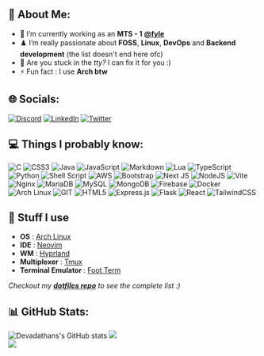 ## 💫 About Me:

- 🔭 I’m currently working as an <b>MTS - 1</b> <b>[@fyle](https://fylehq.com)</b>
  <br>
- ♟️ I’m really passionate about <b>FOSS</b>, <b>Linux</b>, <b>DevOps</b> and <b>Backend development</b> (the list doesn't end here ofc)
  <br>
- 💬 Are you stuck in the <i>tty?</i> I can fix it for you :)
  <br>
- ⚡ Fun fact : I use <b>Arch btw</b>

## 🌐 Socials:

[![Discord](https://img.shields.io/badge/Discord-%237289DA.svg?logo=discord&logoColor=white)](https://discord.com/users/771442997208416297) [![LinkedIn](https://img.shields.io/badge/LinkedIn-%230077B5.svg?logo=linkedin&logoColor=white)](https://linkedin.com/in/devadathan-m-b-804876257) [![Twitter](https://img.shields.io/badge/Twitter-%231DA1F2.svg?logo=Twitter&logoColor=white)](https://twitter.com/devcodess)

## 💻 Things I probably know:

![C](https://img.shields.io/badge/c-%2300599C.svg?style=for-the-badge&logo=c&logoColor=white) ![CSS3](https://img.shields.io/badge/css3-%231572B6.svg?style=for-the-badge&logo=css3&logoColor=white) ![Java](https://img.shields.io/badge/java-%23ED8B00.svg?style=for-the-badge&logo=openjdk&logoColor=white) ![JavaScript](https://img.shields.io/badge/javascript-%23323330.svg?style=for-the-badge&logo=javascript&logoColor=%23F7DF1E) ![Markdown](https://img.shields.io/badge/markdown-%23000000.svg?style=for-the-badge&logo=markdown&logoColor=white) ![Lua](https://img.shields.io/badge/lua-%232C2D72.svg?style=for-the-badge&logo=lua&logoColor=white) ![TypeScript](https://img.shields.io/badge/typescript-%23007ACC.svg?style=for-the-badge&logo=typescript&logoColor=white) ![Python](https://img.shields.io/badge/python-3670A0?style=for-the-badge&logo=python&logoColor=ffdd54) ![Shell Script](https://img.shields.io/badge/shell_script-%23121011.svg?style=for-the-badge&logo=gnu-bash&logoColor=white) ![AWS](https://img.shields.io/badge/AWS-%23FF9900.svg?style=for-the-badge&logo=amazon-aws&logoColor=white) ![Bootstrap](https://img.shields.io/badge/bootstrap-%238511FA.svg?style=for-the-badge&logo=bootstrap&logoColor=white) ![Next JS](https://img.shields.io/badge/Next-black?style=for-the-badge&logo=next.js&logoColor=white) ![NodeJS](https://img.shields.io/badge/node.js-6DA55F?style=for-the-badge&logo=node.js&logoColor=white) ![Vite](https://img.shields.io/badge/vite-%23646CFF.svg?style=for-the-badge&logo=vite&logoColor=white) ![Nginx](https://img.shields.io/badge/nginx-%23009639.svg?style=for-the-badge&logo=nginx&logoColor=white) ![MariaDB](https://img.shields.io/badge/MariaDB-003545?style=for-the-badge&logo=mariadb&logoColor=white) ![MySQL](https://img.shields.io/badge/mysql-%2300000f.svg?style=for-the-badge&logo=mysql&logoColor=white) ![MongoDB](https://img.shields.io/badge/MongoDB-%234ea94b.svg?style=for-the-badge&logo=mongodb&logoColor=white) ![Firebase](https://img.shields.io/badge/Firebase-039BE5?style=for-the-badge&logo=Firebase&logoColor=white) ![Docker](https://img.shields.io/badge/docker-%230db7ed.svg?style=for-the-badge&logo=docker&logoColor=white) ![Arch Linux](https://img.shields.io/badge/ArchLinux-FCC624?style=for-the-badge&logo=archlinux&logoColor=black) ![GIT](https://img.shields.io/badge/Git-fc6d26?style=for-the-badge&logo=git&logoColor=white) ![HTML5](https://img.shields.io/badge/html5-%23E34F26.svg?style=for-the-badge&logo=html5&logoColor=white) ![Express.js](https://img.shields.io/badge/express.js-%23404d59.svg?style=for-the-badge&logo=express&logoColor=%2361DAFB) ![Flask](https://img.shields.io/badge/flask-%23000.svg?style=for-the-badge&logo=flask&logoColor=white) ![React](https://img.shields.io/badge/react-%2320232a.svg?style=for-the-badge&logo=react&logoColor=%2361DAFB) ![TailwindCSS](https://img.shields.io/badge/tailwindcss-%2338B2AC.svg?style=for-the-badge&logo=tailwind-css&logoColor=white)

## 🧰 Stuff I use

- <b>OS</b> : [Arch Linux](https://archlinux.org)
- <b>IDE</b> : [Neovim](https://neovim.io)
- <b>WM</b> : [Hyprland](https://hyprland.org)
- <b>Multiplexer</b> : [Tmux](https://github.com/tmux/tmux)
- <b>Terminal Emulator</b> : [Foot Term](https://codeberg.org/dnkl/foot)

<i>Checkout my <b>[dotfiles repo](https://github.com/devadathanmb/dotfiles.git)</b> to see the complete list :)</i>

## 📊 GitHub Stats:

![Devadathans's GitHub stats](https://github-readme-stats-sigma-five.vercel.app/api?username=devadathanmb&theme=dark&show_icons=true&count_private=true&include_all_commits=true)
![](https://github-readme-streak-stats.herokuapp.com/?user=devadathanmb&theme=dark&hide_border=false)<br/>
![](https://github-readme-stats.vercel.app/api/top-langs/?username=devadathanmb&theme=dark&hide_border=false&include_all_commits=true&count_private=true&layout=compact&exclude_repo=vehicle-service-management-system,compiler-lab)

